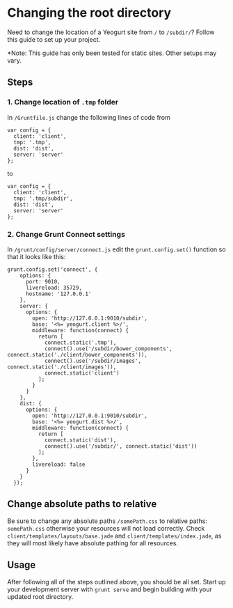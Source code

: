 # Changing the root directory
Need to change the location of a Yeogurt site from `/` to `/subdir/`? Follow this guide to set up your project.

*Note: This guide has only been tested for static sites. Other setups may vary.

## Steps

### 1. Change location of `.tmp` folder
In `/Gruntfile.js` change the following lines of code from
```
var config = {
  client: 'client',
  tmp: '.tmp',
  dist: 'dist',
  server: 'server'
};
```
to
```
var config = {
  client: 'client',
  tmp: '.tmp/subdir',
  dist: 'dist',
  server: 'server'
};
```

### 2. Change Grunt Connect settings
In `/grunt/config/server/connect.js` edit the `grunt.config.set()` function so that it looks like this:
```
grunt.config.set('connect', {
    options: {
      port: 9010,
      livereload: 35729,
      hostname: '127.0.0.1'
    },
    server: {
      options: {
        open: 'http://127.0.0.1:9010/subdir',
        base: '<%= yeogurt.client %>/',
        middleware: function(connect) {
          return [
            connect.static('.tmp'),
            connect().use('/subdir/bower_components', connect.static('./client/bower_components')),
            connect().use('/subdir/images', connect.static('./client/images')),
            connect.static('client')
          ];
        }
      }
    },
    dist: {
      options: {
        open: 'http://127.0.0.1:9010/subdir',
        base: '<%= yeogurt.dist %>/',
        middleware: function(connect) {
          return [
            connect.static('dist'),
            connect().use('/subdir/', connect.static('dist'))
          ];
        },
        livereload: false
      }
    }
  });
  ```

## Change absolute paths to relative
Be sure to change any absolute paths `/somePath.css` to relative paths: `somePath.css` otherwise your resources will not load correctly. Check `client/templates/layouts/base.jade` and `client/templates/index.jade`, as they will most likely have absolute pathing for all resources.

## Usage
After following all of the steps outlined above, you should be all set. Start up your development server with `grunt serve` and begin building with your updated root directory.
